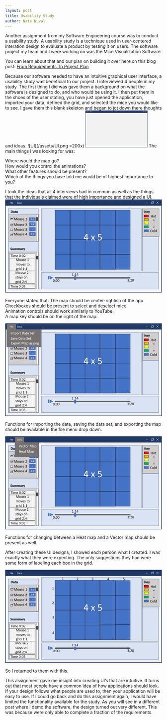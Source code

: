 ```yaml
---
layout: post
title: Usability Study
author: Nate Nuval
---
```

Another assignment from my Software Engineering course was to conduct a usability study. A usability study is a technique used in user-centered interation design to evaluate a product by testing it on users. The software project my team and I were working on was the Mice Visualization Software. 

You can learn about that and our plan on building it over here on this blog post: <a href="https://nnuval.github.io/2017/04/23/Project-Plan.html">From Requirements To Project Plan</a>

Because our software needed to have an intuitive graphical user interface, a usability study was beneficial to our project. 
I interviewed 4 people in my study. The first thing I did was gave them a background on what the software is designed to do, and who would be using it. I then put them in the shoes of the user stating, you have just opened the application, imported your data, defined the grid, and selected the mice you would like to see. I gave them this blank skeleton and began to jot down there thoughts and ideas.
![UI](/assets/UI.png =200x)
<img src="/assets/UI.png" alt="UI" style="width: 200px;"/>
The main things I was looking for was: 

Where would the map go?<br /> 
How would you control the animations?<br />
What other features should be present? <br />
Which of the things you have told me would be of highest importance to you?

I took the ideas that all 4 interviews had in common as well as the things that the individuals claimed were of high importance and designed a UI.
![UIFull](/assets/UIfullv1.png)

Everyone stated that:
The map should be center-rightish of the app.<br />
Checkboxes should be present to select and deselect mice.<br />
Animation controls should work similarly to YouTube.<br />
A map key should be on the right of the map.


![UIFile](/assets/UIfilev1.png)

Functions for importing the data, saving the data set, and exporting the map should be available in the file menu drop down.


![UIData](/assets/UIdatav1.png)

Functions for changing between a Heat map and a Vector map should be present as well.


After creating these UI designs, I showed each person what I created. I was exactly what they were expecting. The only suggestions they had were some form of labeling each box in the grid.

![UIv2](/assets/UIv2.png)

So I returned to them with this.

This assignment gave me insight into creating UI’s that are intuitive. It turns out that most people have a common idea of how applications should look. If your design follows what people are used to, then your application will be easy to use. If I could go back and do this assignment again, I would have limited the functionality available for the study. As you will see in a different post where I demo the software, the design turned out very different. This was because were only able to complete a fraction of the requirements.
